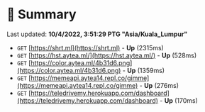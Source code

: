 # 📖 Summary
Last updated: **10/4/2022, 3:51:29 PTG "Asia/Kuala_Lumpur"**

- `GET` [https://shrt.ml](https://shrt.ml) - **Up** (2315ms)
- `GET` [https://hst.aytea.ml/](https://hst.aytea.ml/) - **Up** (528ms)
- `GET` [https://color.aytea.ml/4b31d6.png](https://color.aytea.ml/4b31d6.png) - **Up** (1359ms)
- `GET` [https://memeapi.aytea14.repl.co/gimme](https://memeapi.aytea14.repl.co/gimme) - **Up** (276ms)
- `GET` [https://teledrivemy.herokuapp.com/dashboard](https://teledrivemy.herokuapp.com/dashboard) - **Up** (170ms)
